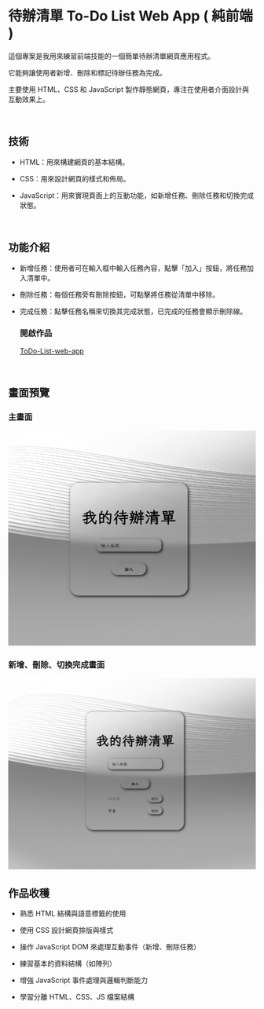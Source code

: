# **待辦清單 To-Do List Web App** ( 純前端 )

這個專案是我用來練習前端技能的一個簡單待辦清單網頁應用程式。

它能夠讓使用者新增、刪除和標記待辦任務為完成。

主要使用 HTML、CSS 和 JavaScript 製作靜態網頁，專注在使用者介面設計與互動效果上。

<br>

##  技術

* HTML：用來構建網頁的基本結構。

* CSS：用來設計網頁的樣式和佈局。

* JavaScript：用來實現頁面上的互動功能，如新增任務、刪除任務和切換完成狀態。

<br>

##  功能介紹

* 新增任務：使用者可在輸入框中輸入任務內容，點擊「加入」按鈕，將任務加入清單中。
  
* 刪除任務：每個任務旁有刪除按鈕，可點擊將任務從清單中移除。
  
* 完成任務：點擊任務名稱來切換其完成狀態，已完成的任務會顯示刪除線。

  ###  開啟作品
   [ToDo-List-web-app](https://harvey0521.github.io/To-Do-List-Web/) 

<br>

## 畫面預覽

### 主畫面
![主畫面](./images/main.png)

### 新增、刪除、切換完成畫面
![新增、刪除、切換完成畫面](./images/add.png)

##  作品收穫

* 熟悉 HTML 結構與語意標籤的使用

* 使用 CSS 設計網頁排版與樣式

* 操作 JavaScript DOM 來處理互動事件（新增、刪除任務）

* 練習基本的資料結構（如陣列）

* 增強 JavaScript 事件處理與邏輯判斷能力

* 學習分離 HTML、CSS、JS 檔案結構
